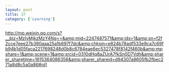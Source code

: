 ```yaml
---
layout: post
title: 37
category: ['Learning']
---
```


http://mp.weixin.qq.com/s?__biz=MzIyMjkzMzY4Ng==&amp;mid=2247487571&amp;idx=1&amp;sn=f2f2cce7eee27b390aaa25a1b697f7dc&amp;chksm=e824b78adf533e9ca7c69fb94b1d05faca2217698248d0b8c6784eae6ec5327478f8142f460b&amp;mpshare=1&amp;scene=1&amp;srcid=0310dHq8aZUrA7fkSn0D7Vdh&amp;sharer_sharetime=1615364086356&amp;sharer_shareid=d94307a8605fb2fbec271a8d8c5a0a86#rd]



